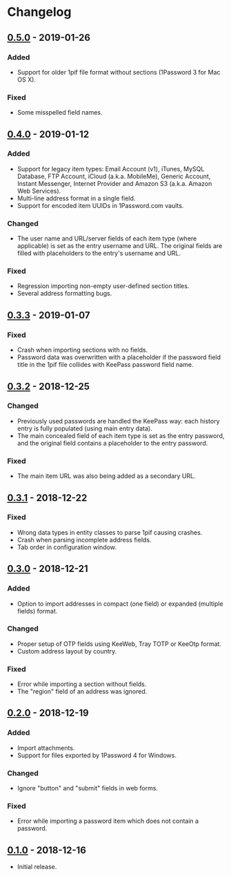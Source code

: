 # Changelog

## [0.5.0](https://github.com/juanii/OnePIF/releases/0.5.0) - 2019-01-26

### Added

* Support for older 1pif file format without sections (1Password 3 for Mac OS X).

### Fixed

* Some misspelled field names.

## [0.4.0](https://github.com/juanii/OnePIF/releases/0.4.0) - 2019-01-12

### Added

* Support for legacy item types: Email Account (v1), iTunes, MySQL Database, FTP Account, iCloud (a.k.a. MobileMe), Generic Account, Instant Messenger, Internet Provider and Amazon S3 (a.k.a. Amazon Web Services).
* Multi-line address format in a single field.
* Support for encoded item UUIDs in 1Password.com vaults.

### Changed

* The user name and URL/server fields of each item type (where applicable) is set as the entry username and URL. The original fields are filled with placeholders to the entry's username and URL.

### Fixed

* Regression importing non-empty user-defined section titles.
* Several address formatting bugs.

## [0.3.3](https://github.com/juanii/OnePIF/releases/0.3.3) - 2019-01-07

### Fixed

* Crash when importing sections with no fields.
* Password data was overwritten with a placeholder if the password field title in the 1pif file collides with KeePass password field name.

## [0.3.2](https://github.com/juanii/OnePIF/releases/0.3.2) - 2018-12-25

### Changed

* Previously used passwords are handled the KeePass way: each history entry is fully populated (using main entry data).
* The main concealed field of each item type is set as the entry password, and the original field contains a placeholder to the entry password.

### Fixed

* The main item URL was also being added as a secondary URL.

## [0.3.1](https://github.com/juanii/OnePIF/releases/0.3.1) - 2018-12-22

### Fixed

* Wrong data types in entity classes to parse 1pif causing crashes.
* Crash when parsing incomplete address fields.
* Tab order in configuration window.

## [0.3.0](https://github.com/juanii/OnePIF/releases/0.3.0) - 2018-12-21

### Added

* Option to import addresses in compact (one field) or expanded (multiple fields) format.

### Changed

* Proper setup of OTP fields using KeeWeb, Tray TOTP or KeeOtp format.
* Custom address layout by country.

### Fixed

* Error while importing a section without fields.
* The "region" field of an address was ignored.

## [0.2.0](https://github.com/juanii/OnePIF/releases/0.2.0) - 2018-12-19

### Added

* Import attachments.
* Support for files exported by 1Password 4 for Windows.

### Changed

* Ignore "button" and "submit" fields in web forms.

### Fixed

* Error while importing a password item which does not contain a password.

## [0.1.0](https://github.com/juanii/OnePIF/releases/0.1.0) - 2018-12-16

* Initial release.
